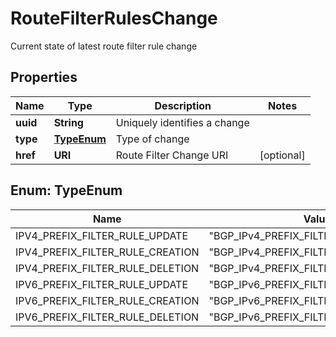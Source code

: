 

# RouteFilterRulesChange

Current state of latest route filter rule change

## Properties

| Name | Type | Description | Notes |
|------------ | ------------- | ------------- | -------------|
|**uuid** | **String** | Uniquely identifies a change |  |
|**type** | [**TypeEnum**](#TypeEnum) | Type of change |  |
|**href** | **URI** | Route Filter Change URI |  [optional] |



## Enum: TypeEnum

| Name | Value |
|---- | -----|
| IPV4_PREFIX_FILTER_RULE_UPDATE | &quot;BGP_IPv4_PREFIX_FILTER_RULE_UPDATE&quot; |
| IPV4_PREFIX_FILTER_RULE_CREATION | &quot;BGP_IPv4_PREFIX_FILTER_RULE_CREATION&quot; |
| IPV4_PREFIX_FILTER_RULE_DELETION | &quot;BGP_IPv4_PREFIX_FILTER_RULE_DELETION&quot; |
| IPV6_PREFIX_FILTER_RULE_UPDATE | &quot;BGP_IPv6_PREFIX_FILTER_RULE_UPDATE&quot; |
| IPV6_PREFIX_FILTER_RULE_CREATION | &quot;BGP_IPv6_PREFIX_FILTER_RULE_CREATION&quot; |
| IPV6_PREFIX_FILTER_RULE_DELETION | &quot;BGP_IPv6_PREFIX_FILTER_RULE_DELETION&quot; |



